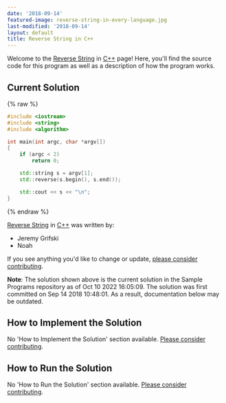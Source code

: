 ```yaml
---
date: '2018-09-14'
featured-image: reverse-string-in-every-language.jpg
last-modified: '2018-09-14'
layout: default
title: Reverse String in C++
---
```


Welcome to the [Reverse String](https://sampleprograms.io/projects/reverse-string) in [C++](https://sampleprograms.io/languages/c-plus-plus) page! Here, you'll find the source code for this program as well as a description of how the program works.

## Current Solution

{% raw %}

```c++
#include <iostream>
#include <string>
#include <algorithm>

int main(int argc, char *argv[])
{
    if (argc < 2)
        return 0;

    std::string s = argv[1];
    std::reverse(s.begin(), s.end());

    std::cout << s << "\n";
}
```

{% endraw %}

[Reverse String](https://sampleprograms.io/projects/reverse-string) in [C++](https://sampleprograms.io/languages/c-plus-plus) was written by:

- Jeremy Grifski
- Noah

If you see anything you'd like to change or update, [please consider contributing](https://github.com/TheRenegadeCoder/sample-programs).

**Note**: The solution shown above is the current solution in the Sample Programs repository as of Oct 10 2022 16:05:09. The solution was first committed on Sep 14 2018 10:48:01. As a result, documentation below may be outdated.

## How to Implement the Solution

No 'How to Implement the Solution' section available. [Please consider contributing](https://github.com/TheRenegadeCoder/sample-programs-website).

## How to Run the Solution

No 'How to Run the Solution' section available. [Please consider contributing](https://github.com/TheRenegadeCoder/sample-programs-website).